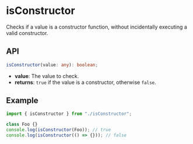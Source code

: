 # isConstructor

Checks if a value is a constructor function, without incidentally executing a valid constructor.

## API

```ts
isConstructor(value: any): boolean;
```

- **value**: The value to check.
- **returns**: `true` if the value is a constructor, otherwise `false`.

## Example

```ts
import { isConstructor } from "./isConstructor";

class Foo {}
console.log(isConstructor(Foo)); // true
console.log(isConstructor(() => {})); // false
```
